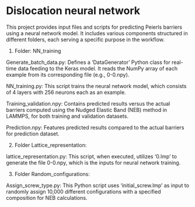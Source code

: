 # Dislocation neural network

This project provides input files and scripts for predicting Peierls barriers using a neural network model. It includes various components structured in different folders, each serving a specific purpose in the workflow.  

1. Folder: NN_training

Generate_batch_data.py: Defines a ‘DataGenerator’ Python class for real-time data feeding to the Keras model. It reads the NumPy array of each example from its corresponding file (e.g., 0-0.npy). 

NN_training.py: This script trains the neural network model, which consists of 4 layers with 256 neurons each as an example. 

Training_validation.npy: Contains predicted results versus the actual barriers computed using the Nudged Elastic Band (NEB) method in LAMMPS, for both training and validation datasets.

Prediction.npy: Features predicted results compared to the actual barriers for prediction dataset. 

2. Folder Lattice_representation:

lattice_representation.py: This script, when executed, utilizes ‘0.lmp’ to generate the file 0-0.npy, which is the inputs for neural network training.

3. Folder Random_configurations: 

Assign_screw_type.py: This Python script uses ‘initial_screw.lmp’ as input to randomly assign 10,000 different configurations with a specified composition for NEB calculations.

